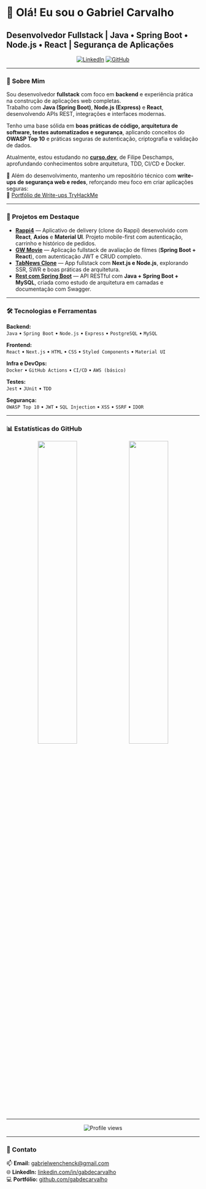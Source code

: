 # 👋 Olá! Eu sou o Gabriel Carvalho  
## Desenvolvedor Fullstack | Java • Spring Boot • Node.js • React | Segurança de Aplicações

<p align="center">
  <a href="https://www.linkedin.com/in/gabdecarvalho/" target="_blank"><img src="https://img.shields.io/badge/LinkedIn-%230077B5.svg?style=flat-square&logo=linkedin&logoColor=white" alt="LinkedIn"/></a>
  <a href="https://github.com/gabdecarvalho" target="_blank"><img src="https://img.shields.io/badge/GitHub-gabdecarvalho-181717?style=flat-square&logo=github&logoColor=white" alt="GitHub"/></a>
</p>

---

### 🧭 Sobre Mim

Sou desenvolvedor **fullstack** com foco em **backend** e experiência prática na construção de aplicações web completas.  
Trabalho com **Java (Spring Boot)**, **Node.js (Express)** e **React**, desenvolvendo APIs REST, integrações e interfaces modernas.  

Tenho uma base sólida em **boas práticas de código, arquitetura de software, testes automatizados e segurança**, aplicando conceitos do **OWASP Top 10** e práticas seguras de autenticação, criptografia e validação de dados.  

Atualmente, estou estudando no **[curso.dev](https://curso.dev)**, de Filipe Deschamps, aprofundando conhecimentos sobre arquitetura, TDD, CI/CD e Docker.  

🧩 Além do desenvolvimento, mantenho um repositório técnico com **write-ups de segurança web e redes**, reforçando meu foco em criar aplicações seguras:  
🔗 [Portfólio de Write-ups TryHackMe](https://github.com/gabdecarvalho/tryhackme-writeups)

---

### 🚀 Projetos em Destaque

- **[Rappi4](https://github.com/gabdecarvalho/Rappi4)** — Aplicativo de delivery (clone do Rappi) desenvolvido com **React**, **Axios** e **Material UI**. Projeto mobile-first com autenticação, carrinho e histórico de pedidos.  
- **[GW Movie](https://github.com/gabdecarvalho/gw-movie)** — Aplicação fullstack de avaliação de filmes (**Spring Boot + React**), com autenticação JWT e CRUD completo.  
- **[TabNews Clone](https://github.com/gabdecarvalho/tabnews-clone)** — App fullstack com **Next.js e Node.js**, explorando SSR, SWR e boas práticas de arquitetura.  
- **[Rest com Spring Boot](https://github.com/gabdecarvalho/rest-spring-boot)** — API RESTful com **Java + Spring Boot + MySQL**, criada como estudo de arquitetura em camadas e documentação com Swagger.  

---

### 🛠️ Tecnologias e Ferramentas

**Backend:**  
`Java` • `Spring Boot` • `Node.js` • `Express` • `PostgreSQL` • `MySQL`  

**Frontend:**  
`React` • `Next.js` • `HTML` • `CSS` • `Styled Components` • `Material UI`  

**Infra e DevOps:**  
`Docker` • `GitHub Actions` • `CI/CD` • `AWS (básico)`  

**Testes:**  
`Jest` • `JUnit` • `TDD`  

**Segurança:**  
`OWASP Top 10` • `JWT` • `SQL Injection` • `XSS` • `SSRF` • `IDOR`  

---

### 📊 Estatísticas do GitHub

<p align="center">
  <img width="45%" src="https://github-readme-stats-sigma-five.vercel.app/api?username=gabdecarvalho&theme=onedark&hide_border=false&include_all_commits=true&count_private=true" align="center"/>
  &nbsp;
  <img width="45%" src="https://github-readme-stats-sigma-five.vercel.app/api/top-langs/?username=gabdecarvalho&theme=onedark&hide_border=false&include_all_commits=true&count_private=false&layout=compact" align="center"/>
</p>

---

<p align="center"> 
  <img src="https://komarev.com/ghpvc/?username=gabdecarvalho&label=Profile%20views&color=0e75b6&style=flat-square" alt="Profile views" />
</p>

---

### 💬 Contato
📫 **Email:** gabrielwenchenck@gmail.com  
🌐 **LinkedIn:** [linkedin.com/in/gabdecarvalho](https://www.linkedin.com/in/gabdecarvalho/)  
💻 **Portfólio:** [github.com/gabdecarvalho](https://github.com/gabdecarvalho)
